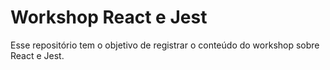 # Workshop React e Jest

Esse repositório tem o objetivo de registrar o conteúdo do workshop sobre React e Jest.
